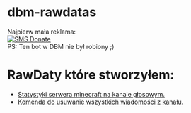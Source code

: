 # dbm-rawdatas
Najpierw mała reklama:
<br>
<a href="https://top.gg/bot/623562796835143710" >
  <img src="https://top.gg/api/widget/623562796835143710.svg" alt="SMS Donate" />
</a>
<br>
PS: Ten bot w DBM nie był robiony ;)

# RawDaty które stworzyłem:
- [Statystyki serwera minecraft na kanale głosowym.](https://github.com/krytyYT/dbm-rawdatas/blob/master/mcserver-stats-dbm.md)
- [Komenda do usuwanie wszystkich wiadomości z kanału.](https://github.com/krytyYT/dbm-rawdatas/blob/master/nuke-dbm-rawdata.md)
